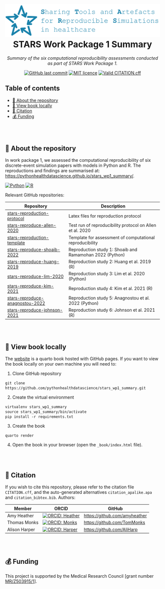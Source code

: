 <h1 align="center">
  <a href="https://github.com/pythonhealthdatascience"><img src="https://raw.githubusercontent.com/pythonhealthdatascience/stars_wp1_summary/main/images/stars_banner.png" alt="Markdownify"></a>
  <br>
  STARS Work Package 1 Summary
  <br>
</h1>

<p align="center">
  <i align="center">Summary of the six computational reproducibility assessments conducted as part of STARS Work Package 1.</i>
</p>

<p align="center">
    <!--<a href="#"><img src="https://img.shields.io/github/v/release/pythonhealthdatascience/stars_wp1_summary" alt="GitHub release" /></a>
    <a href="#"><img src="https://img.shields.io/github/release-date/pythonhealthdatascience/stars_wp1_summary" alt="GitHub release date" /></a>-->
    <a href="#"><img src="https://img.shields.io/github/last-commit/pythonhealthdatascience/stars_wp1_summary" alt="GitHub last commit" /></a>
    <a target="_blank" href="https://github.com/pythonhealthdatascience/stars_wp1_summary/blob/main/LICENSE"><img src="https://img.shields.io/badge/license-CC--BY--4.0-blue.svg" alt="MIT licence"/></a>
    <a href="#"><img src="https://github.com/pythonhealthdatascience/stars_wp1_summary/actions/workflows/cff_validation.yaml/badge.svg" alt="Valid CITATION.cff" /></a>
</p>

## Table of contents

* [👋 About the repository](#-about-the-repository)
* [📖 View book locally](#-view-book-locally)
* [📝 Citation](#-citation)
* [💰 Funding](#-funding)

<br>
<br>

## 👋 About the repository

In work package 1, we assessed the computational reproducibility of six discrete-event simulation papers with models in Python and R. The reproductions and findings are summarised at: <https://pythonhealthdatascience.github.io/stars_wp1_summary/>.

[![Python](https://img.shields.io/badge/-python-black?style=for-the-badge&logoColor=white&logo=python&color=3776AB)](https://www.python.org/)
[![R](https://img.shields.io/badge/-r-black?style=for-the-badge&logoColor=white&logo=r&color=276DC3)](https://www.r-project.org/)

Relevant GitHub repositories:

| Repository | Description |
| --- | --- |
| [stars-reproduction-protocol](https://github.com/pythonhealthdatascience/stars_reproduction_protocol) | Latex files for reproduction protocol |
| [stars-reproduce-allen-2020](https://github.com/pythonhealthdatascience/stars-reproduce-allen-2020) |Test run of reproducibility protocol on Allen et al. 2020 |
| [stars-reproduction-template](https://github.com/pythonhealthdatascience/stars_reproduction_template) | Template for assessment of computational reproducibility |
| [stars-reproduce-shoaib-2022](https://github.com/pythonhealthdatascience/stars-reproduce-shoaib-2022) | Reproduction study 1: Shoaib and Ramamohan 2022 (Python) |
| [stars-reproduce-huang-2019](https://github.com/pythonhealthdatascience/stars-reproduce-huang-2019) | Reproduction study 2: Huang et al. 2019 (R) |
| [stars-reproduce-lim-2020](https://github.com/pythonhealthdatascience/stars-reproduce-lim-2020) | Reproduction study 3: Lim et al. 2020 (Python) |
| [stars-reproduce-kim-2021](https://github.com/pythonhealthdatascience/stars-reproduce-kim-2021) | Reproduction study 4: Kim et al. 2021 (R) |
| [stars-reproduce-anagnostou-2022](https://github.com/pythonhealthdatascience/stars-reproduce-anagnostou-2022) | Reproduction study 5: Anagnostou et al. 2022 (Python) |
| [stars-reproduce-johnson-2021](https://github.com/pythonhealthdatascience/stars-reproduce-johnson-2021) | Reproduction study 6: Johnson et al. 2021 (R) |

<br>
<br>

## 📖 View book locally

The [website](https://pythonhealthdatascience.github.io/stars_wp1_summary/) is a quarto book hosted with GitHub pages. If you want to view the book locally on your own machine you will need to:

1. Clone GitHub repository

```
git clone https://github.com/pythonhealthdatascience/stars_wp1_summary.git
```

2. Create the virtual environment

```
virtualenv stars_wp1_summary
source stars_wp1_summary/bin/activate
pip install -r requirements.txt
```

3. Create the book

```
quarto render
```

4. Open the book in your browser (open the `_book/index.html` file).

<br>
<br>

## 📝 Citation

If you wish to cite this repository, please refer to the citation file `CITATION.cff`, and the auto-generated alternatives `citation_apalike.apa` and `citation_bibtex.bib`. Authors:

| Member | ORCID | GitHub |
| --- | --- | --- |
| Amy Heather | [![ORCID: Heather](https://img.shields.io/badge/ORCID-0000--0002--6596--3479-brightgreen)](https://orcid.org/0000-0002-6596-3479) | https://github.com/amyheather |
| Thomas Monks | [![ORCID: Monks](https://img.shields.io/badge/ORCID-0000--0003--2631--4481-brightgreen)](https://orcid.org/0000-0003-2631-4481) | https://github.com/TomMonks |
| Alison Harper | [![ORCID: Harper](https://img.shields.io/badge/ORCID-0000--0001--5274--5037-brightgreen)](https://orcid.org/0000-0001-5274-5037) | https://github.com/AliHarp |

<br>
<br>

## 💰 Funding

This project is supported by the Medical Research Council [grant number [MR/Z503915/1](https://gtr.ukri.org/projects?ref=MR%2FZ503915%2F1)].
